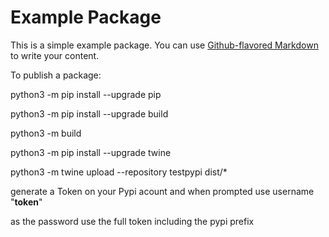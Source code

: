 # Example Package

This is a simple example package. You can use
[Github-flavored Markdown](https://guides.github.com/features/mastering-markdown/)
to write your content.

To publish a package:

python3 -m pip install --upgrade pip

python3 -m pip install --upgrade build

python3 -m build

python3 -m pip install --upgrade twine

python3 -m twine upload --repository testpypi dist/*


generate a Token on your Pypi acount and when prompted use username "__token__"

as the password use the full token including the pypi prefix



